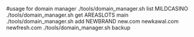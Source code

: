 #usage for domain manager
./tools/domain_manager.sh list MILDCASINO
./tools/domain_manager.sh get AREASLOTS main
./tools/domain_manager.sh add NEWBRAND new.com newkawal.com newfresh.com
./tools/domain_manager.sh backup